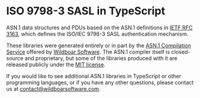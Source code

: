 # ISO 9798-3 SASL in TypeScript

ASN.1 data structures and PDUs based on the ASN.1 definitions in
[IETF RFC 3163](https://www.rfc-editor.org/rfc/rfc3163.html), which defines
the ISO/IEC 9798-3 SASL authentication mechanism.

These libraries were generated entirely or in part by the
[ASN.1 Compilation Service](https://wildboarsoftware.com/asn1-compilation)
offered by [Wildboar Software](https://wildboarsoftware.com). The ASN.1
compiler itself is closed-source and proprietary, but some of the libraries
produced with it are released publicly under the
[MIT license](https://mit-license.org/).

If you would like to see additional ASN.1 libraries in TypeScript or other
programming languages, or if you have any other questions, please contact us at
[contact@wildboarsoftware.com](mailto:contact@wildboarsoftware.com).
